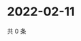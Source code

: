 # 2022-02-11

共 0 条

<!-- BEGIN WEIBO -->
<!-- 最后更新时间 Fri Feb 11 2022 02:16:13 GMT+0800 (China Standard Time) -->

<!-- END WEIBO -->
